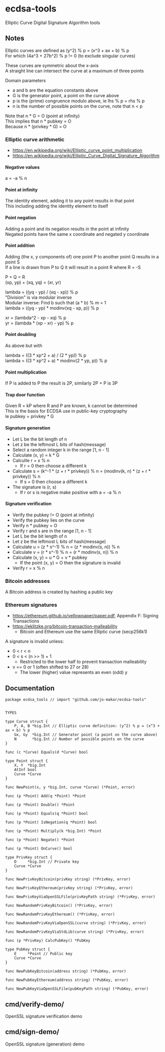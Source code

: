 # ecdsa-tools

Elliptic Curve Digital Signature Algorithm tools

## Notes

Elliptic curves are defined as (y^2) % p = (x^3 + ax + b) % p  
For which (4a^3 + 27b^2) % p != 0 (to exclude singular curves)

These curves are symmetric about the x-axis  
A straight line can intersect the curve at a maximum of three points

Domain parameters
- a and b are the equation constants above
- G is the generator point, a point on the curve above
- p is the (prime) congruence modulo above, ie lhs % p = rhs % p
- n is the number of possible points on the curve, note that n < p

Note that n * G = O (point at infinity)  
This implies that n * pubkey = O  
Because n * (privkey * G) = O

### Elliptic curve arithmetic

- <https://en.wikipedia.org/wiki/Elliptic_curve_point_multiplication>
- <https://en.wikipedia.org/wiki/Elliptic_Curve_Digital_Signature_Algorithm>

#### Negative values

a = -a % n

#### Point at infinity

The identity element, adding it to any point results in that point  
This including adding the identity element to itself

#### Point negation

Adding a point and its negation results in the point at infinity  
Negated points have the same x coordinate and negated y coordinate

#### Point addition

Adding (the x, y components of) one point P to another point Q results in a point S  
If a line is drawn from P to Q it will result in a point R where R = -S

P + Q = R  
(xp, yp) + (xq, yq) = (xr, yr)

lambda = ((yq - yp) / (xq - xp)) % p  
"Division" is via modular inverse  
Modular inverse: Find b such that (a * b) % m = 1  
lambda = ((yq - yp) * modinv(xq - xp, p)) % p

xr = (lambda^2 - xp - xq) % p  
yr = (lambda * (xp - xr) - yp) % p

#### Point doubling

As above but with

lambda = ((3 * xp^2 + a) / (2 * yp)) % p  
lambda = ((3 * xp^2 + a) * modinv(2 * yp, p)) % p

#### Point multiplication

If P is added to P the result is 2P, similarly 2P + P is 3P

#### Trap door function

Given R = kP where R and P are known, k cannot be determined  
This is the basis for ECDSA use in public-key cryptography  
Ie pubkey = privkey * G

#### Signature generation

- Let L be the bit length of n
- Let z be the leftmost L bits of hash(message)
- Select a random integer k in the range [1, n - 1]
- Calculate (x, y) = k * G
- Calculte r = x % n
  - If r = 0 then choose a different k
- Calculate s = (k^-1 * (z + r * privkey)) % n = (modinv(k, n) * (z + r * privkey)) % n
  - If s = 0 then choose a different k
- The signature is (r, s)
  - If r or s is negative make positive with a = -a % n

#### Signature verification

- Verify the pubkey != O (point at infinity)
- Verify the pubkey lies on the curve
- Verify n * pubkey = O
- Verify r and s are in the range [1, n - 1]
- Let L be the bit length of n
- Let z be the leftmost L bits of hash(message)
- Calculate u = (z * s^-1) % n = (z * modinv(s, n)) % n
- Calculate v = (r * s^-1) % n = (r * modinv(s, n)) % n
- Calculate (x, y) = u * G + v * pubkey
  - If the point (x, y) = O then the signature is invalid
- Verify r = x % n

### Bitcoin addresses

A Bitcoin address is created by hashing a public key

### Ethereum signatures

- <https://ethereum.github.io/yellowpaper/paper.pdf>, Appendix F: Signing Transactions
- <https://eklitzke.org/bitcoin-transaction-malleability>
  - Bitcoin and Ethereum use the same Elliptic curve (secp256k1)

A signature is invalid unless:
- 0 &lt; r &lt; n
- 0 &lt; s &lt; (n >> 1) + 1
  - Restricted to the lower half to prevent transaction malleability
- v == 0 or 1 (often shifted to 27 or 28)
  - The lower (higher) value represents an even (odd) y

## Documentation

<!-- go doc start -->
```
package ecdsa_tools // import "github.com/jo-makar/ecdsa-tools"


TYPES

type Curve struct {
	P, A, B *big.Int // Elliptic curve definition: (y^2) % p = (x^3 + ax + b) % p
	Gx, Gy  *big.Int // Generator point (a point on the curve above)
	N       *big.Int // Number of possible points on the curve
}

func (c *Curve) Equals(d *Curve) bool

type Point struct {
	X, Y  *big.Int
	AtInf bool
	Curve *Curve
}

func NewPoint(x, y *big.Int, curve *Curve) (*Point, error)

func (p *Point) Add(q *Point) *Point

func (p *Point) Double() *Point

func (p *Point) Equals(q *Point) bool

func (p *Point) IsNegation(q *Point) bool

func (p *Point) Multiply(k *big.Int) *Point

func (p *Point) Negate() *Point

func (p *Point) OnCurve() bool

type PrivKey struct {
	D     *big.Int // Private key
	Curve *Curve
}

func NewPrivKeyBitcoin(privKey string) (*PrivKey, error)

func NewPrivKeyEthereum(privKey string) (*PrivKey, error)

func NewPrivKeyViaOpenSSLFile(privKeyPath string) (*PrivKey, error)

func NewRandomPrivKeyBitcoin() (*PrivKey, error)

func NewRandomPrivKeyEthereum() (*PrivKey, error)

func NewRandomPrivKeyViaOpenSSL(curve string) (*PrivKey, error)

func NewRandomPrivKeyViaStdLib(curve string) (*PrivKey, error)

func (p *PrivKey) CalcPubKey() *PubKey

type PubKey struct {
	E     *Point // Public key
	Curve *Curve
}

func NewPubKeyBitcoin(address string) (*PubKey, error)

func NewPubKeyEthereum(address string) (*PubKey, error)

func NewPubKeyViaOpenSSLFile(pubKeyPath string) (*PubKey, error)

```
<!-- go doc end -->

## cmd/verify-demo/

OpenSSL signature verification demo

## cmd/sign-demo/

OpenSSL signature (generation) demo
